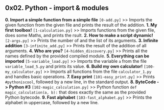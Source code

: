 ## 0x02. Python - import & modules

**0. Import a simple function from a simple file** `[0-add.py]` >> Imports the given function from the given file and prints the result of the addition.
**1. My first toolbox!** `[1-calculation.py]` >> Imports functions from the given file, does some Maths, and prints the rsult.
**2. How to make a script dynamic!** `[2-args.py]` >> Prints the number of and the list of its arguments.
**3. Infinite addition** `[3-infinite_add.py]` >> Prints the result of the addition of all arguments.
**4. Who are you?** `[4-hidden_discovery.py]` >> Prints all the names defined by the provided compiled module. 
**5. Everything can be imported** `[5-variable_load.py]` >> Imports the variable `a` from the file `variable_load_5.py` and prints its value.
**6. Build my own calculator!** `[100-my_calculator.py]` >> Imports all functions from the file `calculator_1.py` and handles basic operations.
**7. Easy print** `[101-easy_print.py]` >> Prints `#pythoniscool`, followed by a new line, in the standard output.
**8. ByteCode -> Python #3** `[102-magic_calculation.py]` >> Python function `def magic_calculation(a, b):` that does exactly the same as the provided Python bytecode.
**9. Fast alphabet** `[103-fast_alphabet.py]` >> Prints the alphabet in uppercase, followed by a new line.
